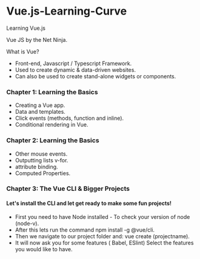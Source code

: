 # Vue.js-Learning-Curve
Learning Vue.js

Vue JS by the Net Ninja.

What is Vue?
- Front-end, Javascript / Typescript Framework.
- Used to create dynamic & data-driven websites.
- Can also be used to create stand-alone widgets or components.

### Chapter 1: Learning the Basics

- Creating a Vue app.
- Data and templates. 
- Click events (methods, function and inline).
- Conditional rendering in Vue.

### Chapter 2: Learning the Basics

- Other mouse events.
- Outputting lists v-for.
- attribute binding.
- Computed Properties.

### Chapter 3: The Vue CLI & Bigger Projects

#### Let's install the CLI and let get ready to make some fun projects!
- First you need to have Node installed - To check your version of node (node-v).<br>
- After this lets run the command npm install -g @vue/cli.
- Then we navigate to our project folder and: vue create (projectname).
- It will now ask you for some features ( Babel, ESlint) Select the features you would like to have.
